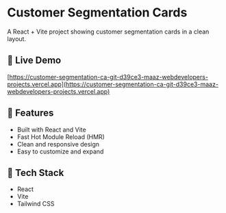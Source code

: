 # Customer Segmentation Cards
A React + Vite project showing customer segmentation cards in a clean layout.

## 🔗 Live Demo
[https://customer-segmentation-ca-git-d39ce3-maaz-webdevelopers-projects.vercel.app](https://customer-segmentation-ca-git-d39ce3-maaz-webdevelopers-projects.vercel.app)

## 🚀 Features
- Built with React and Vite
- Fast Hot Module Reload (HMR)
- Clean and responsive design
- Easy to customize and expand

## 🧠 Tech Stack
- React
- Vite
- Tailwind CSS

